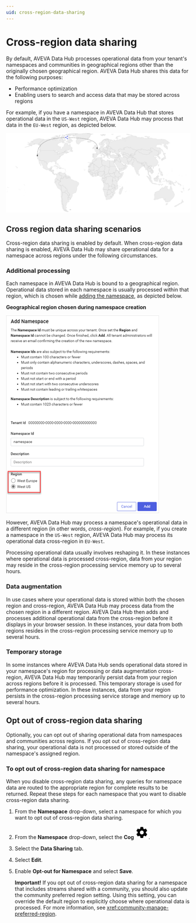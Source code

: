 ```yaml
---
uid: cross-region-data-sharing
---
```


# Cross-region data sharing

By default, AVEVA Data Hub processes operational data from your tenant's namespaces and communities in geographical regions other than the originally chosen geographical region. AVEVA Data Hub shares this data for the following purposes:

- Performance optimization 
- Enabling users to search and access data that may be stored across regions

For example, if you have a namespace in AVEVA Data Hub that stores operational data in the `US-West` region, AVEVA Data Hub may process that data in the `EU-West` region, as depicted below.

![Cross-region data sharing enabled](./_images/cross-region-data-sharing.drawio.svg)

## Cross region data sharing scenarios

Cross-region data sharing is enabled by default. When cross-region data sharing is enabled, AVEVA Data Hub may share operational data for a namespace across regions under the following circumstances.

### Additional processing

Each namespace in AVEVA Data Hub is bound to a geographical region. Operational data stored in each namespace is usually processed within that region, which is chosen while [adding the namespace](xref:gpNamespaces), as depicted below.

**Geographical region chosen during namespace creation**

![Namespace region](_images/add-namespace-region.png)

However, AVEVA Data Hub may process a namespace's operational data in a different region (in other words, _cross-region_). For example, if you create a namespace in the `US-West` region, AVEVA Data Hub may process its operational data cross-region in `EU-West`.

Processing operational data usually involves reshaping it. In these instances where operational data is processed cross-region, data from your region may reside in the cross-region processing service memory up to several hours. 

### Data augmentation

In use cases where your operational data is stored within both the chosen region and cross-region, AVEVA Data Hub may process data from the chosen region in a different region. AVEVA Data Hub then adds and processes additional operational data from the cross-region before it displays in your browser session. In these instances, your data from both regions resides in the cross-region processing service memory up to several hours.

### Temporary storage

In some instances where AVEVA Data Hub sends operational data stored in your namespace's region for processing or data augmentation cross-region, AVEVA Data Hub may temporarily persist data from your region across regions before it is processed. This temporary storage is used for performance optimization. In these instances, data from your region persists in the cross-region processing service storage and memory up to several hours.

## Opt out of cross-region data sharing

Optionally, you can opt out of sharing operational data from namespaces and communities across regions. If you opt out of cross-region data sharing, your operational data is not processed or stored outside of the namespace's assigned region.

### To opt out of cross-region data sharing for namespace

When you disable cross-region data sharing, any queries for namespace data are routed to the appropriate region for complete results to be returned. Repeat these steps for each namespace that you want to disable cross-region data sharing.

1. From the **Namespace** drop-down, select a namespace for which you want to opt out of cross-region data sharing. 

1. From the **Namespace** drop-down, select the **Cog** ![Cog](./_icons/default/cog.svg).

1. Select the **Data Sharing** tab.

1. Select **Edit**.

1. Enable **Opt-out for Namespace** and select **Save**.

	**Important!** If you opt out of cross-region data sharing for a namespace that includes streams shared with a community, you should also update the community preferred region setting. Using this setting, you can override the default region to explicitly choose where operational data is processed. For more information, see <xref:community-manage-preferred-region>.